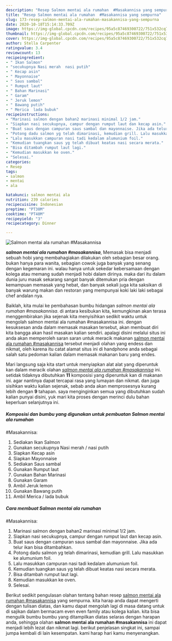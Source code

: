 ```yaml
---
description: "Resep Salmon mentai ala rumahan  #Masakannisa yang sempurna"
title: "Resep Salmon mentai ala rumahan  #Masakannisa yang sempurna"
slug: 173-resep-salmon-mentai-ala-rumahan-masakannisa-yang-sempurna
date: 2020-10-18T15:14:33.709Z
image: https://img-global.cpcdn.com/recipes/95a5c87469300722/751x532cq70/salmon-mentai-ala-rumahan-masakannisa-foto-resep-utama.jpg
thumbnail: https://img-global.cpcdn.com/recipes/95a5c87469300722/751x532cq70/salmon-mentai-ala-rumahan-masakannisa-foto-resep-utama.jpg
cover: https://img-global.cpcdn.com/recipes/95a5c87469300722/751x532cq70/salmon-mentai-ala-rumahan-masakannisa-foto-resep-utama.jpg
author: Stella Carpenter
ratingvalue: 3.4
reviewcount: 13
recipeingredient:
- " Ikan Salmon"
- "secukupnya Nasi merah  nasi putih"
- " Kecap asin"
- " Mayonnaise"
- " Saus sambal"
- " Rumput laut"
- " Bahan Marinasi"
- " Garam"
- " Jeruk lemon"
- " Bawang putih"
- " Merica  lada bubuk"
recipeinstructions:
- "Marinasi salmon dengan bahan2 marinasi minimal 1/2 jam."
- "Siapkan nasi secukupnya, campur dengan rumput laut dan kecap asin."
- "Buat saus dengan campuran saus sambal dan mayonnaise. Jika ada telur ikan bisa ditambahkan."
- "Potong dadu salmon yg telah dimarinasi, kemudian grill. Lalu masukkan ke alumunium foil."
- "Lalu masukkan campuran nasi tadi kedalam alumunium foil."
- "Kemudian tuangkan saus yg telah dibuat keatas nasi secara merata."
- "Bisa ditambah rumput laut lagi."
- "Kemudian masukkan ke oven."
- "Selesai."
categories:
- Resep
tags:
- salmon
- mentai
- ala

katakunci: salmon mentai ala 
nutrition: 239 calories
recipecuisine: Indonesian
preptime: "PT30M"
cooktime: "PT40M"
recipeyield: "3"
recipecategory: Dinner

---
```



![Salmon mentai ala rumahan 
#Masakannisa](https://img-global.cpcdn.com/recipes/95a5c87469300722/751x532cq70/salmon-mentai-ala-rumahan-masakannisa-foto-resep-utama.jpg)

<b><i>salmon mentai ala rumahan 
#masakannisa</i></b>, Memasak bisa menjadi sebuah hobi yang membahagiakan dilakukan oleh sebagian besar orang. bukan hanya para wanita, sebagian cowok juga banyak yang senang dengan kegemaran ini. walau hanya untuk sekedar kebersamaan dengan kolega atau memang sudah menjadi hobi dalam dirinya. maka dari itu dalam dunia juru masak sekarang sangat banyak ditemukan pria dengan kemampuan memasak yang hebat, dan banyak sekali juga kita saksikan di banyak warung makan dan restoran yang mempunyai koki laki laki sebagai chef andalan nya.

Baiklah, kita mulai ke pembahasan bumbu hidangan <i>salmon mentai ala rumahan 
#masakannisa</i>. di antara kesibukan kita, kemungkinan akan terasa menggembirakan jika sejenak kita menyisihkan sedikit waktu untuk mengolah salmon mentai ala rumahan 
#masakannisa ini. dengan kesuksesan anda dalam memasak masakan tersebut, akan membuat diri kita bangga akan hasil masakan kalian sendiri. apalagi disini melalui situs ini anda akan memperoleh saran saran untuk meracik makanan <u>salmon mentai ala rumahan 
#masakannisa</u> tersebut menjadi olahan yang endess dan nikmat, oleh karena itu catat alamat situs ini di handphone anda sebagai salah satu pedoman kalian dalam memasak makanan baru yang endes.




Mari langsung saja kita start untuk menyiapkan alat alat yang diperuntuk kan dalam meracik olahan <u><i>salmon mentai ala rumahan 
#masakannisa</i></u> ini. setidak tidaknya dibutuhkan <b>11</b> komposisi yang diperuntuk kan di makanan ini. agar nantinya dapat tercapai rasa yang lumayan dan nikmat. dan juga sisihkan waktu kalian sejenak, sebab anda akan memprosesnya kurang lebih dengan <b>9</b> tahapan. saya menginginkan semua yang dibutuhkan sudah kalian punyai disini, yuk mari kita proses dengan merinci dulu bahan keperluan selanjutnya ini.

<!--inarticleads1-->

##### Komposisi dan bumbu yang digunakan untuk pembuatan Salmon mentai ala rumahan 
#Masakannisa:

1. Sediakan  Ikan Salmon
1. Gunakan secukupnya Nasi merah / nasi putih
1. Siapkan  Kecap asin
1. Siapkan  Mayonnaise
1. Sediakan  Saus sambal
1. Gunakan  Rumput laut
1. Gunakan  Bahan Marinasi
1. Gunakan  Garam
1. Ambil  Jeruk lemon
1. Gunakan  Bawang putih
1. Ambil  Merica / lada bubuk




<!--inarticleads2-->

##### Cara membuat Salmon mentai ala rumahan 
#Masakannisa:

1. Marinasi salmon dengan bahan2 marinasi minimal 1/2 jam.
1. Siapkan nasi secukupnya, campur dengan rumput laut dan kecap asin.
1. Buat saus dengan campuran saus sambal dan mayonnaise. Jika ada telur ikan bisa ditambahkan.
1. Potong dadu salmon yg telah dimarinasi, kemudian grill. Lalu masukkan ke alumunium foil.
1. Lalu masukkan campuran nasi tadi kedalam alumunium foil.
1. Kemudian tuangkan saus yg telah dibuat keatas nasi secara merata.
1. Bisa ditambah rumput laut lagi.
1. Kemudian masukkan ke oven.
1. Selesai.




Berikut sedikit pengulasan olahan tentang bahan resep <u>salmon mentai ala rumahan 
#masakannisa</u> yang sempurna. kita harap anda dapat mengerti dengan tulisan diatas, dan kamu dapat mengolah lagi di masa datang untuk di sajikan dalam bermacam even even family atau kolega kalian. kita bisa mengulik bumbu bumbu yang ditampilkan diatas selaras dengan harapan anda, sehingga olahan <b>salmon mentai ala rumahan 
#masakannisa</b> ini dapat menjadi lebih lezat dan nikmat lagi. berikut penjelasan singkat ini, sampai jumpa kembali di lain kesempatan. kami harap hari kamu menyenangkan.
